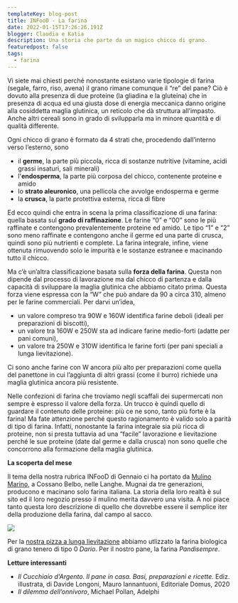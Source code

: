 ```yaml
---
templateKey: blog-post
title: INFooD - La farina
date: 2022-01-15T17:26:26.191Z
blogger: Claudia e Katia
description: Una storia che parte da un magico chicco di grano.
featuredpost: false
tags:
  - farina
---
```

Vi siete mai chiesti perché nonostante esistano varie tipologie di farina (segale, farro, riso, avena) il grano rimane comunque il “re” del pane?  Ciò è dovuto alla presenza di due proteine (la gliadina e la gluteina) che in presenza di acqua ed una giusta dose di energia meccanica danno origine alla cosiddetta maglia glutinica, un reticolo che dà struttura all’impasto.  Anche altri cereali sono in grado di svilupparla ma in minore quantità e di qualità differente.

Ogni chicco di grano è formato da 4 strati che, procedendo dall’interno verso l’esterno, sono

* il **germe**, la parte più piccola, ricca di sostanze nutritive (vitamine, acidi grassi insaturi, sali minerali)
* l'**endosperma**, la parte più corposa del chicco, contenente proteine e amido
* lo **strato aleuronico**, una pellicola che avvolge endosperma e germe
* la **crusca**, la parte protettiva esterna, ricca di fibre

Ed ecco quindi che entra in scena la prima classificazione di una farina: quella basata sul **grado di raffinazione**.  Le farine “0” e “00” sono le più raffinate e contengono prevalentemente proteine ed amido.  Le tipo “1” e “2” sono meno raffinate e contengono anche il germe ed una parte di crusca, quindi sono più nutrienti e complete.  La farina integrale, infine, viene ottenuta rimuovendo solo le impurità e le sostanze estranee e macinando tutto il chicco.

Ma c’è un’altra classificazione basata sulla **forza della farina**.  Questa non dipende dal processo di lavorazione ma dal chicco di partenza e dalla capacità di sviluppare la maglia glutinica che abbiamo citato prima.  Questa forza viene espressa con la “W” che può andare da 90 a circa 310, almeno per le farine commerciali.  Per darvi un’idea, 

* un valore compreso tra 90W e 160W identifica farine deboli (ideali per preparazioni di biscotti),
* un valore tra 160W e 250W sta ad indicare farine medio-forti (adatte per pani comuni),
* un valore tra 250W e 310W identifica le farine forti (per pani speciali a lunga lievitazione). 

Ci sono anche farine con W ancora più alto per preparazioni come quella del panettone in cui l’aggiunta di altri grassi (come il burro) richiede una maglia glutinica ancora più resistente.

Nelle confezioni di farina che troviamo negli scaffali dei supermercati non sempre è espresso il valore della forza.  Un trucco è quindi quello di guardare il contenuto delle proteine: più ce ne sono, tanto più forte è la farina!  Ma fate attenzione perché questo ragionamento è valido solo a parità di tipo di farina. Infatti, nonostante la farina integrale sia più ricca di proteine, non si presta tuttavia ad una “facile” lavorazione e lievitazione perché le sue proteine (date dal germe e dalla crusca) non sono quelle che concorrono alla formazione della maglia glutinica.

**La scoperta del mese**

Il tema della nostra rubrica INFooD di Gennaio ci ha portato da [Mulino Marino](https://www.mulinomarino.it), a Cossano Belbo, nelle Langhe.  Mugnai da tre generazioni, producono e macinano solo farina italiana.  La storia della loro realtà è sul sito ed il loro negozio presso il mulino merita davvero una visita.  A noi piace tanto questa loro descrizione di quello che dovrebbe essere il semplice iter della produzione della farina, dal campo al sacco.

![](/img/camposacco.jpg)

Per la [nostra pizza a lunga lievitazione](https://www.pomodorialsole.com/recipes/2022-01-26-pizza/) abbiamo utlizzato la farina biologica di grano tenero di tipo 0 *Dario*.  Per il nostro pane, la farina *Pandisempre*. 

**Letture interessanti**

* *Il Cucchiaio d'Argento. Il pane in casa. Basi, preparazioni e ricette.* Ediz. illustrata, di Davide Longoni, Mauro Iannantuoni, Editoriale Domus, 2020
* *Il dilemma dell’onnivoro*, Michael Pollan, Adelphi